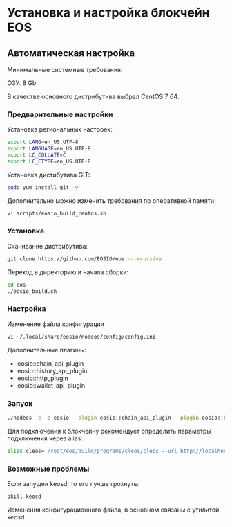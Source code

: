 # Установка и настройка блокчейн EOS

## Автоматическая настройка

Минимальные системные требования:

  ОЗУ: 8 Gb

В качестве основного дистрибутива выбрал CentOS 7 64.

### Предварительные настройки

Установка региональных настроек:

```sh
export LANG=en_US.UTF-8
export LANGUAGE=en_US.UTF-8
export LC_COLLATE=C
export LC_CTYPE=en_US.UTF-8
```

Установка дистибутива GIT:

```sh
sudo yum install git -y
```

Дополнительно можно изменить требования по оперативной памяти:

```sh
vi scripts/eosio_build_centos.sh 
```

### Установка

Скачивание дистрибутива:


```sh
git clone https://github.com/EOSIO/eos --recursive
```

Переход в директорию и начала сборки:

```sh
cd eos
./eosio_build.sh
```

### Настройка

Изменение файла конфигурации

```sh
vi ~/.local/share/eosio/nodeos/config/config.ini
```

Дополнительные плагины:

- eosio::chain_api_plugin
- eosio::history_api_plugin
- eosio::http_plugin
- eosio::wallet_api_plugin

### Запуск 

```sh
./nodeos -e -p eosio --plugin eosio::chain_api_plugin --plugin eosio::history_api_plugin --plugin eosio::http_plugin --plugin eosio::wallet_api_plugin
```

Для подключения к блокчейну рекомендует определить параметры подключения через alias:

```sh
alias cleos='/root/eos/build/programs/cleos/cleos --url http://localhost:8888 --wallet-url http://localhost:8888'
```

### Возможные проблемы

Если запущен keosd, то его лучше грохнуть:

```sh
pkill keosd 
```

Изменения конфигурационного файла, в основном связаны с утилитой keosd.
